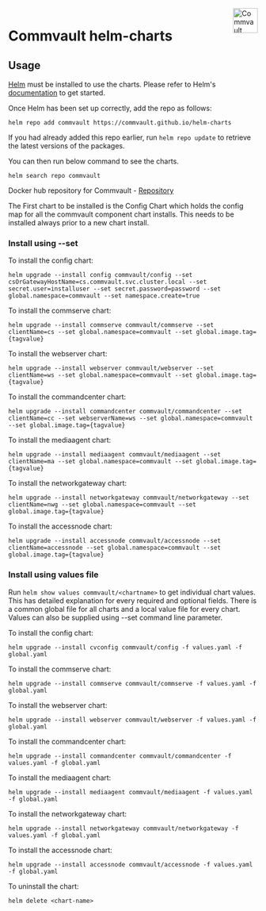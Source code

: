 <link rel = "icon" href = 
"https://documentation.commvault.com/static/homepage/img/favicon.ico" 
        type = "image/x-icon">
        
<a href="https://commvault.github.io/helm-charts/">
    <img src="https://documentation.commvault.com/static/homepage/img/cmv-logo-full.png" alt="Commvault logo" title="Commvault" align="right" height="50" />
</a>

# Commvault helm-charts

## Usage

[Helm](https://helm.sh) must be installed to use the charts.  Please refer to
Helm's [documentation](https://helm.sh/docs) to get started.

Once Helm has been set up correctly, add the repo as follows:

    helm repo add commvault https://commvault.github.io/helm-charts

If you had already added this repo earlier, run `helm repo update` to retrieve
the latest versions of the packages.  

You can then run below command to see the charts.

    helm search repo commvault

Docker hub repository for Commvault - [Repository](https://hub.docker.com/u/commvault)

The First chart to be installed is the Config Chart which holds the config map for all the commvault component chart installs. This needs to be installed always prior to a new chart install.

### Install using \--set

To install the config chart:

    helm upgrade --install config commvault/config --set csOrGatewayHostName=cs.commvault.svc.cluster.local --set secret.user=installuser --set secret.password=password --set global.namespace=commvault --set namespace.create=true
    
To install the commserve chart:

    helm upgrade --install commserve commvault/commserve --set clientName=cs --set global.namespace=commvault --set global.image.tag={tagvalue}
    
To install the webserver chart:

    helm upgrade --install webserver commvault/webserver --set clientName=ws --set global.namespace=commvault --set global.image.tag={tagvalue}
    
To install the commandcenter chart:

    helm upgrade --install commandcenter commvault/commandcenter --set clientName=cc --set webserverName=ws --set global.namespace=commvault --set global.image.tag={tagvalue}

To install the mediaagent chart:

    helm upgrade --install mediaagent commvault/mediaagent --set clientName=ma --set global.namespace=commvault --set global.image.tag={tagvalue}

To install the networkgateway chart:

    helm upgrade --install networkgateway commvault/networkgateway --set clientName=nwg --set global.namespace=commvault --set global.image.tag={tagvalue}
    
To install the accessnode chart:

    helm upgrade --install accessnode commvault/accessnode --set clientName=accessnode --set global.namespace=commvault --set global.image.tag={tagvalue}
    
### Install using values file

Run `helm show values commvault/<chartname>` to get individual chart values. This has detailed explanation for every required and optional fields. There is a common global file for all charts and a local value file for every chart. Values can also be supplied using --set command line parameter.

To install the config chart:

    helm upgrade --install cvconfig commvault/config -f values.yaml -f global.yaml
    
To install the commserve chart:

    helm upgrade --install commserve commvault/commserve -f values.yaml -f global.yaml
    
To install the webserver chart:

    helm upgrade --install webserver commvault/webserver -f values.yaml -f global.yaml
    
To install the commandcenter chart:

    helm upgrade --install commandcenter commvault/commandcenter -f values.yaml -f global.yaml

To install the mediaagent chart:

    helm upgrade --install mediaagent commvault/mediaagent -f values.yaml -f global.yaml

To install the networkgateway chart:

    helm upgrade --install networkgateway commvault/networkgateway -f values.yaml -f global.yaml
    
To install the accessnode chart:

    helm upgrade --install accessnode commvault/accessnode -f values.yaml -f global.yaml

To uninstall the chart:

    helm delete <chart-name>
